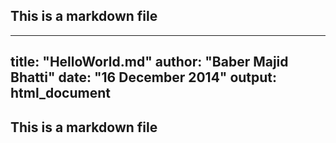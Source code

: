 ## This is a markdown file


---
title: "HelloWorld.md"
author: "Baber Majid Bhatti"
date: "16 December 2014"
output: html_document
---


## This is a markdown file
